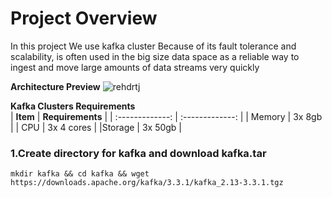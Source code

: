 # Project Overview
In this project We use kafka cluster Because of its fault tolerance and scalability, is often used in the big size data space as a reliable way to ingest and move large amounts of data streams very quickly

**Architecture Preview**
![rehdrtj](https://user-images.githubusercontent.com/77326619/205449912-3d3bb152-86c3-45bb-890e-5150af4dda58.png)

**Kafka Clusters Requirements**              
| **Item**          | **Requirements**  |
| :-------------: | :-------------: |
| Memory  | 3x 8gb  |
| CPU  | 3x 4 cores  |
|Storage | 3x 50gb  |

### 1.Create directory for kafka and download kafka.tar ###
```
mkdir kafka && cd kafka && wget https://downloads.apache.org/kafka/3.3.1/kafka_2.13-3.3.1.tgz
```


